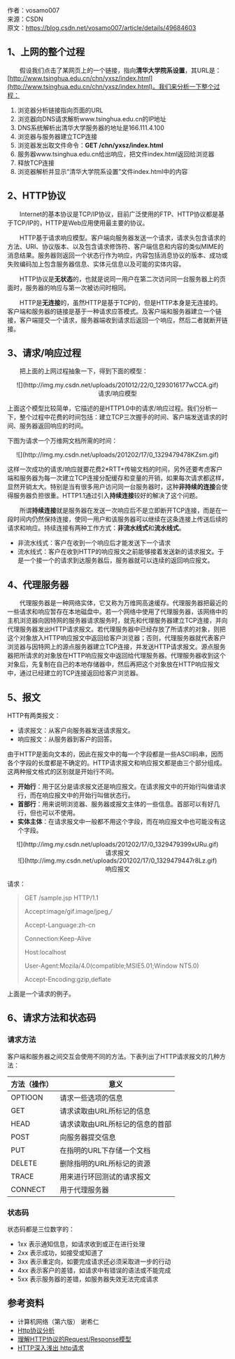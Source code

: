 作者：vosamo007   
来源：CSDN   
原文：https://blog.csdn.net/vosamo007/article/details/49684603    

## <a name="t0"></a>1、上网的整个过程

　　假设我们点击了某网页上的一个链接，指向**清华大学院系设置**，其URL是：[http://www.tsinghua.edu.cn/chn/yxsz/index.html](http://www.tsinghua.edu.cn/chn/yxsz/index.html)。我们来分析一下整个过程：

1.  浏览器分析链接指向页面的URL
2.  浏览器向DNS请求解析www.tsinghua.edu.cn的IP地址
3.  DNS系统解析出清华大学服务器的地址是166.111.4.100
4.  浏览器与服务器建立TCP连接
5.  浏览器发出取文件命令：**GET /chn/yxsz/index.html**
6.  服务器www.tsinghua.edu.cn给出响应，把文件index.html返回给浏览器
7.  释放TCP连接
8.  浏览器解析并显示“清华大学院系设置”文件index.html中的内容

## <a name="t1"></a>2、HTTP协议

　　Internet的基本协议是TCP/IP协议，目前广泛使用的FTP、HTTP协议都是基于TCP/IP的，HTTP是Web应用使用最主要的协议。

　　HTTP基于请求响应模型。客户端向服务器发送一个请求，请求头包含请求的方法、URI、协议版本、以及包含请求修饰符、客户端信息和内容的类似MIME的消息结果。服务器则返回一个状态行作为响应，内容包括消息协议的版本、成功或失败编码加上包含服务器信息、实体元信息以及可能的实体内容。

　　HTTP协议是**无状态**的，也就是说同一用户在第二次访问同一台服务器上的页面时，服务器的响应与第一次被访问时相同。

　　HTTP是**无连接**的，虽然HTTP是基于TCP的，但是HTTP本身是无连接的。客户端和服务器的链接是基于一种请求应答模式。及客户端和服务器建立一个链接，客户端提交一个请求，服务器端收到请求后返回一个响应，然后二者就断开链接。

## <a name="t2"></a>3、请求/响应过程

　　把上面的上网过程抽象一下，得到下面的模型： 

<center>![](http://img.my.csdn.net/uploads/201012/22/0_1293016177wCCA.gif)</center> 

<center>请求/响应模型</center>

上面这个模型比较简单，它描述的是HTTP1.0中的请求/响应过程。我们分析一下，整个过程中花费的时间包括：建立TCP三次握手的时间、客户端发送请求的时间、服务器返回响应的时间。 

下图为请求一个万维网文档所需的时间： 

<center>![](http://img.my.csdn.net/uploads/201202/17/0_1329479478KZsm.gif)</center> 

这样一次成功的请求/响应就要花费2*RTT+传输文档的时间，另外还要考虑客户端和服务器为每一次建立TCP连接分配缓存和变量的开销，如果每次请求都这样，显然开销太大。特别是当有很多用户访问同一台服务器时，这种**非持续的连接**会使得服务器负担很重。HTTP1.1通过引入**持续连接**较好的解决了这个问题。

　　所谓**持续连接**就是服务器在发送一次响应后不是立即断开TCP连接，而是在一段时间内仍然保持连接，使同一用户和该服务器可以继续在这条连接上传送后续的请求和响应。持续连接有两种工作方式：**非流水线式**和**流水线式**。

*   非流水线式：客户在收到一个响应后才能发送下一个请求
*   流水线式：客户在收到HTTP的响应报文之前能够接着发送新的请求报文。于是一个接一个的请求到达服务器后，服务器就可以连续的返回响应报文。

## <a name="t3"></a>4、代理服务器

　　代理服务器是一种网络实体，它又称为万维网高速缓存。代理服务器把最近的一些请求和响应暂存在本地磁盘中。若一个网络中使用了代理服务器，该网络中的主机浏览器向因特网的服务器请求服务时，就先和代理服务器建立TCP连接，并向代理服务器发出HTTP请求报文。若代理服务器中已经存放了所请求的对象，则把这个对象放入HTTP响应报文中返回给客户浏览器；否则，代理服务器就代表客户浏览器与因特网上的源点服务器建立TCP连接，并发送HTTP请求报文。源点服务器把所请求的对象放在HTTP响应报文中返回给代理服务器。代理服务器收到这个对象后，先复制在自己的本地存储器中，然后再把这个对象放在HTTP响应报文中，通过已经建立的TCP连接返回给客户浏览器。

## <a name="t4"></a>5、报文

HTTP有两类报文：

*   请求报文：从客户向服务器发送请求报文。
*   响应报文：从服务器到客户的回答。

由于HTTP是面向文本的，因此在报文中的每一个字段都是一些ASCII码串，因而各个字段的长度都是不确定的。HTTP请求报文和响应报文都是由三个部分组成。这两种报文格式的区别就是开始行不同。

*   **开始行**：用于区分是请求报文还是响应报文。在请求报文中的开始行叫做请求行，而在响应报文中的开始行叫做状态行。
*   **首部行**：用来说明浏览器、服务器或报文主体的一些信息。首部可以有好几行，但也可以不使用。
*   **实体主体**：在请求报文中一般都不用这个字段，而在响应报文中也可能没有这个字段。

<center>![](http://img.my.csdn.net/uploads/201202/17/0_1329479399xURu.gif)</center> 

<center>请求报文</center>

<center>![](http://img.my.csdn.net/uploads/201202/17/0_1329479447r8Lz.gif)</center> 

<center>响应报文</center>

请求：

> GET /sample.jsp HTTP/1.1 
> 
>   Accept:image/gif.image/jpeg,_/_ 
> 
>   Accept-Language:zh-cn 
> 
>   Connection:Keep-Alive 
> 
>   Host:localhost 
> 
>   User-Agent:Mozila/4.0(compatible;MSIE5.01;Window NT5.0) 
> 
>   Accept-Encoding:gzip,deflate

上面是一个请求的例子。

## <a name="t5"></a>6、请求方法和状态码

### <a name="t6"></a>请求方法　　

客户端和服务器之间交互会使用不同的方法。下表列出了HTTP请求报文的几种方法：

<div class="table-box"><table>
<thead>
<tr>
  <th>方法（操作）</th>
  <th>意义</th>
</tr>
</thead>
<tbody><tr>
  <td>OPTIOON</td>
  <td>请求一些选项的信息</td>
</tr>
<tr>
  <td>GET</td>
  <td>请求读取由URL所标记的信息</td>
</tr>
<tr>
  <td>HEAD</td>
  <td>请求读取由URL所标记的信息的首部</td>
</tr>
<tr>
  <td>POST</td>
  <td>向服务器提交信息</td>
</tr>
<tr>
  <td>PUT</td>
  <td>在指明的URL下存储一个文档</td>
</tr>
<tr>
  <td>DELETE</td>
  <td>删除指明的URL所标记的资源</td>
</tr>
<tr>
  <td>TRACE</td>
  <td>用来进行环回测试的请求报文</td>
</tr>
<tr>
  <td>CONNECT</td>
  <td>用于代理服务器</td>
</tr>
</tbody></table></div>

### <a name="t7"></a>状态码

状态码都是三位数字的：

*   1xx 表示通知信息，如请求收到或正在进行处理
*   2xx 表示成功，如接受或知道了
*   3xx 表示重定向，如要完成请求还必须采取进一步的行动
*   4xx 表示客户的差错，如请求中有错误的语法或不能完成
*   5xx 表示服务器的差错，如服务器失效无法完成请求

## <a name="t8"></a>参考资料

*   计算机网络（第六版）  谢希仁
*   [Http协议分析](http://www.xuebuyuan.com/1494601.html "Http协议分析")
*   [理解HTTP协议的Request/Response模型](http://blog.sina.com.cn/s/blog_5e98ca2b01018p3j.html)
*   [HTTP深入浅出 http请求](http://www.cnblogs.com/yin-jingyu/archive/2011/08/01/2123548.html) 
